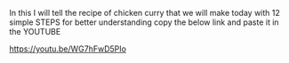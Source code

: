 In this I will tell the recipe of chicken curry that we will make today with 12 simple STEPS for better understanding copy the below link and paste it in the YOUTUBE

https://youtu.be/WG7hFwD5PIo
